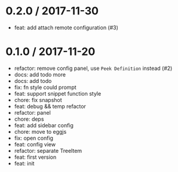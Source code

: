 
0.2.0 / 2017-11-30
==================

  * feat: add attach remote configuration (#3)

0.1.0 / 2017-11-20
==================

  * refactor: remove config panel, use `Peek Definition` instead (#2)
  * docs: add todo more
  * docs: add todo
  * fix: fn style could prompt
  * feat: support snippet function style
  * chore: fix snapshot
  * feat: debug && temp refactor
  * refactor: panel
  * chore: deps
  * feat: add sidebar config
  * chore: move to eggjs
  * fix: open config
  * feat: config view
  * refactor: separate TreeItem
  * feat: first version
  * feat: init
